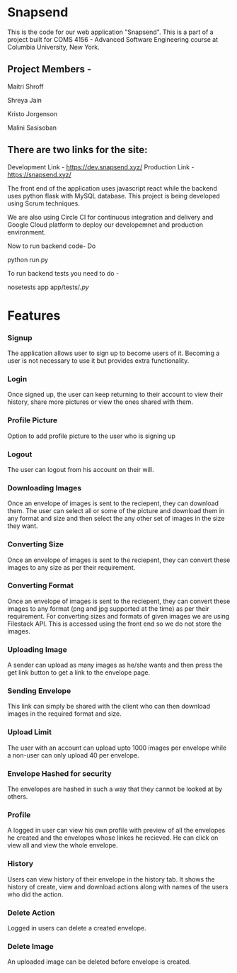 # Snapsend 


This is the code for our web application "Snapsend". This is a part of a project built for COMS 4156 - Advanced Software Engineering course at Columbia University, New York. 

## Project Members - 

Maitri Shroff

Shreya Jain

Kristo Jorgenson

Malini Sasisoban



## There are two links for the site:
Development Link - https://dev.snapsend.xyz/
Production Link - https://snapsend.xyz/


The front end of the application uses javascript react while the backend uses python flask with MySQL database. This project is being developed using Scrum techniques. 

We are also using Circle CI for continuous integration and delivery and Google Cloud platform to deploy our developemnet and production environment. 

Now to run backend code- 
Do 

python run.py

To run backend tests you need to do - 

nosetests app app/tests/*.py*

# Features

### Signup

The application allows user to sign up to become users of it. Becoming a user is not necessary to use it but provides extra functionality.

### Login

Once signed up, the user can keep returning to their account to view their history, share more pictures or view the ones shared with them.

### Profile Picture

Option to add profile picture to the user who is signing up

### Logout

The user can logout from his account on their will.

### Downloading Images

Once an envelope of images is sent to the reciepent, they can download them. The user can select all or some of the picture and download them in any format and size and then select the any other set of images in the size they want. 

### Converting Size

Once an envelope of images is sent to the reciepent, they can convert these images to any size as per their requirement. 

### Converting Format 

Once an envelope of images is sent to the reciepent, they can convert these images to any format (png and jpg supported at the time) as per their requirement. For converting sizes and formats of given images we are using Filestack API. This is accessed using the front end so we do not store the images.

### Uploading Image

A sender can upload as many images as he/she wants and then press the get link button to get a link to the envelope page. 

### Sending Envelope

This link can simply be shared with the client who can then download images in the required format and size.

### Upload Limit 

The user with an account can upload upto 1000 images per envelope while a non-user can only upload 40 per envelope.

### Envelope Hashed for security 
 
The envelopes are hashed in such a way that they cannot be looked at by others.

### Profile 

A logged in user can view his own profile with preview of all the envelopes he created and the envelopes whose linkes he recieved. He can click on view all and view the whole envelope. 

### History 

Users can view history of their envelope in the history tab. It shows the history of create, view and download actions along with names of the users who did the action.

### Delete Action 

Logged in users can delete a created envelope. 

### Delete Image 

An uploaded image can be deleted before envelope is created.


